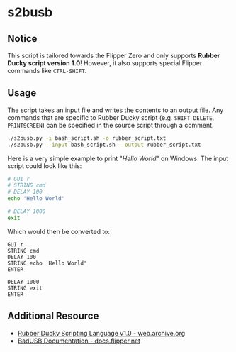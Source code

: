 # s2busb

## Notice

This script is tailored towards the Flipper Zero and only supports **Rubber Ducky script version 1.0**!
However, it also supports special Flipper commands like `CTRL-SHIFT`.

## Usage

The script takes an input file and writes the contents to an output file.
Any commands that are specific to Rubber Ducky script (e.g. `SHIFT DELETE`, `PRINTSCREEN`) can be specified in the source script through a comment.

```bash
./s2busb.py -i bash_script.sh -o rubber_script.txt
./s2busb.py --input bash_script.sh --output rubber_script.txt
```

Here is a very simple example to print "*Hello World*" on Windows.
The input script could look like this:

```bash
# GUI r
# STRING cmd
# DELAY 100
echo 'Hello World'

# DELAY 1000
exit
```

Which would then be converted to:

```
GUI r
STRING cmd
DELAY 100
STRING echo 'Hello World'
ENTER

DELAY 1000
STRING exit
ENTER
```

## Additional Resource

- [Rubber Ducky Scripting Language v1.0 - web.archive.org](https://web.archive.org/web/20220816200129/http://github.com/hak5darren/USB-Rubber-Ducky/wiki/Duckyscript)
- [BadUSB Documentation - docs.flipper.net](https://docs.flipper.net/bad-usb)
